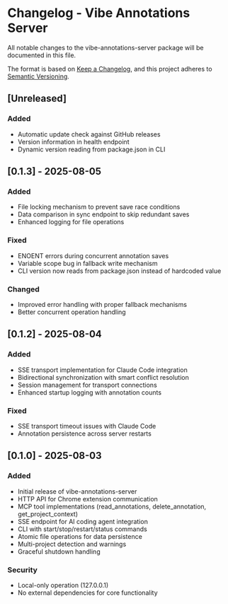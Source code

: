 # Changelog - Vibe Annotations Server

All notable changes to the vibe-annotations-server package will be documented in this file.

The format is based on [Keep a Changelog](https://keepachangelog.com/en/1.0.0/),
and this project adheres to [Semantic Versioning](https://semver.org/spec/v2.0.0.html).

## [Unreleased]

### Added
- Automatic update check against GitHub releases
- Version information in health endpoint
- Dynamic version reading from package.json in CLI

## [0.1.3] - 2025-08-05

### Added
- File locking mechanism to prevent save race conditions
- Data comparison in sync endpoint to skip redundant saves
- Enhanced logging for file operations

### Fixed
- ENOENT errors during concurrent annotation saves
- Variable scope bug in fallback write mechanism
- CLI version now reads from package.json instead of hardcoded value

### Changed
- Improved error handling with proper fallback mechanisms
- Better concurrent operation handling

## [0.1.2] - 2025-08-04

### Added
- SSE transport implementation for Claude Code integration
- Bidirectional synchronization with smart conflict resolution
- Session management for transport connections
- Enhanced startup logging with annotation counts

### Fixed
- SSE transport timeout issues with Claude Code
- Annotation persistence across server restarts

## [0.1.0] - 2025-08-03

### Added
- Initial release of vibe-annotations-server
- HTTP API for Chrome extension communication
- MCP tool implementations (read_annotations, delete_annotation, get_project_context)
- SSE endpoint for AI coding agent integration
- CLI with start/stop/restart/status commands
- Atomic file operations for data persistence
- Multi-project detection and warnings
- Graceful shutdown handling

### Security
- Local-only operation (127.0.0.1)
- No external dependencies for core functionality